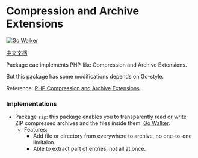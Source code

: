 Compression and Archive Extensions
==================================

[![Go Walker](http://gowalker.org/api/v1/badge)](http://gowalker.org/github.com/Unknwon/cae)

[中文文档](README_ZH.md)

Package cae implements PHP-like Compression and Archive Extensions.

But this package has some modifications depends on Go-style.

Reference: [PHP:Compression and Archive Extensions](http://www.php.net/manual/en/refs.compression.php).

### Implementations

- Package `zip`: this package enables you to transparently read or write ZIP compressed archives and the files inside them. [Go Walker](http://gowalker.org/github.com/Unknwon/cae/zip).
	- Features:
		- Add file or directory from everywhere to archive, no one-to-one limitaion.
		- Able to extract part of entries, not all at once. 